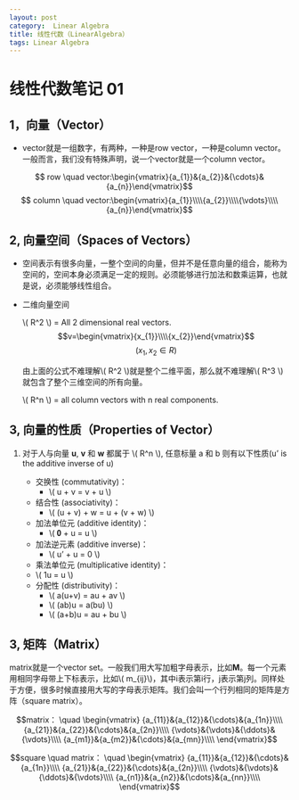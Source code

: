```yaml
---
layout: post
category:  Linear Algebra
title: 线性代数（LinearAlgebra）
tags: Linear Algebra
---
```

<script type="text/javascript" src="http://cdn.mathjax.org/mathjax/latest/MathJax.js?config=default"></script>
# **线性代数笔记 01** #

## 1，向量（Vector）

- vector就是一组数字，有两种，一种是row vector，一种是column vector。一般而言，我们没有特殊声明，说一个vector就是一个column vector。

$$ row \quad vector:\begin{vmatrix}{a_{1}}&{a_{2}}&{\cdots}&{a_{n}}\end{vmatrix}$$
$$ column \quad vector:\begin{vmatrix}{a_{1}}\\\\{a_{2}}\\\\{\vdots}\\\\{a_{n}}\end{vmatrix}$$

## 2, 向量空间（Spaces of Vectors）

- 空间表示有很多向量，一整个空间的向量，但并不是任意向量的组合，能称为空间的，空间本身必须满足一定的规则。必须能够进行加法和数乘运算，也就是说，必须能够线性组合。

- 二维向量空间

    \\( R^2 \\) = All 2 dimensional real vectors.
    $$v=\begin{vmatrix}{x_{1}}\\\\{x_{2}}\end{vmatrix}$$
    $$ (x_1 , x_2\in R) $$

    由上面的公式不难理解\\( R^2 \\)就是整个二维平面，那么就不难理解\\( R^3 \\)就包含了整个三维空间的所有向量。

    \\( R^n \\) = all column vectors with n real components.

## 3, 向量的性质（Properties of Vector）

1. 对于人与向量 **u**, **v** 和 **w** 都属于 \\( R^n \\), 任意标量 a
和 b 则有以下性质(u’ is the additive inverse of u)

    - 交换性 (commutativity)：
        + \\( u + v = v + u \\)
    - 结合性 (associativity)：
        + \\( (u + v) + w = u + (v + w) \\)
    - 加法单位元 (additive identity)：
        + \\( 𝟎 + u = u \\)
    - 加法逆元素 (additive inverse)：
        + \\( u’ + u = 0 \\)
    - 乘法单位元 (multiplicative identity)：
     + \\( 1u = u \\)
    - 分配性 (distributivity)：
        + \\( a(u+v) = au + av \\)
        + \\( (ab)u = a(bu) \\)
        + \\( (a+b)u = au + bu \\)

## 3, 矩阵（Matrix）

matrix就是一个vector set。一般我们用大写加粗字母表示，比如**M**。每一个元素用相同字母带上下标表示，比如\\( m_{ij}\\)，其中i表示第i行，j表示第j列。同样处于方便，很多时候直接用大写的字母表示矩阵。我们会叫一个行列相同的矩阵是方阵（square matrix）。



$$matrix： \quad \begin{vmatrix}
{a_{11}}&{a_{12}}&{\cdots}&{a_{1n}}\\\\
{a_{21}}&{a_{22}}&{\cdots}&{a_{2n}}\\\\
{\vdots}&{\vdots}&{\ddots}&{\vdots}\\\\
{a_{m1}}&{a_{m2}}&{\cdots}&{a_{mn}}\\\\
\end{vmatrix}$$

$$square \quad matrix： \quad \begin{vmatrix}
{a_{11}}&{a_{12}}&{\cdots}&{a_{1n}}\\\\
{a_{21}}&{a_{22}}&{\cdots}&{a_{2n}}\\\\
{\vdots}&{\vdots}&{\ddots}&{\vdots}\\\\
{a_{n1}}&{a_{n2}}&{\cdots}&{a_{nn}}\\\\
\end{vmatrix}$$

